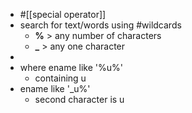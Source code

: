- #[[special operator]]
- search for text/words using #wildcards
	- __%__ > any number of characters
	- __\___ > any one character
-
- where ename like '%u%'
	- containing u
- ename like '_u%'
	- second character is u
